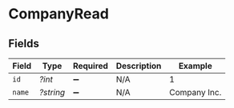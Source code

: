 # CompanyRead


## Fields

| Field              | Type               | Required           | Description        | Example            |
| ------------------ | ------------------ | ------------------ | ------------------ | ------------------ |
| `id`               | *?int*             | :heavy_minus_sign: | N/A                | 1                  |
| `name`             | *?string*          | :heavy_minus_sign: | N/A                | Company Inc.       |